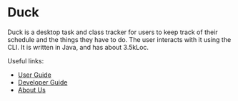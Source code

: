 # Duck

Duck is a desktop task and class tracker for users to keep track of their schedule and the things they have to do. The user interacts with it using the CLI. It is written in Java, and has about 3.5kLoc.

Useful links:
* [User Guide](UserGuide.md)
* [Developer Guide](DeveloperGuide.md)
* [About Us](AboutUs.md)
